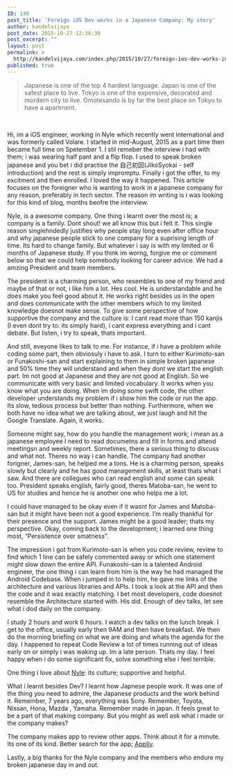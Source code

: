 ```yaml
---
ID: 149
post_title: 'Foreign iOS Dev works in a Japanese Company: My story'
author: kandelvijaya
post_date: 2015-10-27 12:36:30
post_excerpt: ""
layout: post
permalink: >
  http://kandelvijaya.com/index.php/2015/10/27/foreign-ios-dev-works-in-a-japanese-company-my-story/
published: true
---
```

<blockquote>Japanese is one of the top 4 hardest language. Japan is one of the safest place to live. Tokyo is one of the expensive, decorated and mordern city to live. Omotesando is by far the best place on Tokyo to have a apartment. </blockquote><p>&nbsp;</p><p>Hi, im a iOS engineer, working in Nyle which recently went international and was formerly called Volare. I started in mid-August, 2015 as a part time then became full time on Spetember 1. I stil remeber the interview i had with them; i was wearing half pant and a flip flop. I used to speak broken japanese and you bet i did practise the 自己初回(JikoSyokai - self introduction) and the rest is simply impromptu. Finally i got the offer, to my excitment and then enrolled. I loved the way it happened. This article focuses on the foreigner who is wanting to work in a japanese company for any reason, preferably in tech sector. The reason im writing is i was looking for this kind of blog, months beofre the interview. </p><p>Nyle, is a awesome company. One thing i learnt over the most is; a company is a family. Dont shout! we all know this but i felt it. This single reason singlehndedly justifies why people stay long even after office hour and why japanese people stick to one company for a suprising length of time. Its hard to change family. But whatever i say is with my limited or 6 months of Japanese study. If you think im worng, forgive me or comment below so that we could help somebody looking for career advice. We had a amzing President and team members.</p><p>The president is a charming person, who resembles to one of my friend and maybe of that or not, i like him a lot. Hes cool. He is understandable and he does make you feel good about it. He works right besides us in the open and does communicate with the other members which to my limited knowledge doesnot make sense. To give some perspective of how supportive the company and the culture is: I cant read more than 150 kanjis (I even dont try to: its simply hard), i cant express everything and i cant debate. But listen, i try to speak, thats important.</p><p> And still, eveyone likes to talk to me. For instance, if i have a problem while coding some part, then obviosuly i have to ask.  I turn to either Kurimoto-san or Funakoshi-san and start explaining to them in simple broken japanese and 50% time they will understand and when they dont we start the english part. Im not good at Japanese and they are not good at English. So we communicate with very basic and limited vocabulary. It works when you know what you are doing. When im doing some swift code, the other developer understands my problem if i show him the code or run the app. Its slow, tedious process but better than nothing. Furthermore, when we both have no idea what we are talking about, we just laugh and hit the Google Translate. Again, it works. </p><p>Someone might say, how do you handle the management work; i mean as a japanese employee I need to read documetns and fill in forms and attend meetingsn and weekly report. Sometimes, there a serious thing to discuss and what not. Theres no way i can handle. The company had another forigner, James-san, he helped me a tons. He is a charming person, speaks slowly but clearly and he has good management skills, at least thats what i saw. And there are collegues who can read english and some can speak too. President speaks english, fairly good, theres Matoba-san, he went to US for studies and hence he is another one who helps me a lot. </p><p>I could have managed to be okay even if it wasnt for James and Matoba-san but it might have been not a good experience. I’m really thankful for their presence and the support. James might be a good leader; thats my perspective. Okay, coming back to the development; i learned one thing most, “Persistence over smatness”.</p><p>The impression i got from Kurimoto-san is when you code review, review to find which 1 line can be safely commented away or which one statement might slow down the entire API. Funakoshi-san is a talented Android engineer, the one thing i can learn from him is the way he had managed the Android Codebase. When i jumped in to help him, he gave me links of the architecture and various libraries and APIs. I took a look at the API and then the code and it was exactly matching. I bet most developers, code doesnot resemble the Architecture started with. His did.  Enough of dev talks, let see what i dod daily on the company.</p><p>I study 2 hours and work 6 hours. I watch a dev talks on the lunch break. I get to the office, usually early then 9AM and then have breakfast. We then do the morning briefing on what we are doing and whats the agenda for the day. I happened to repeat Code Review a lot of times running out of ideas early on or simply i was waking up. Im a late person. Thats my day. I feel happy when i do some significant fix, solve something else i feel terrible. </p><p>One thing i love about <a href="http://nyle.co.jp" target="_blank" title="Nyle">Nyle</a>: its culture; supportive and helpful.</p><p>What i learnt besides Dev? I learnt how Japnese people work. It was one of the thing you need to admire, the Japanese products and the work behind it. Remember, 7 years ago, everything was Sony. Remember, Toyota, Nissan, Hona, Mazda , Yamaha. Remember made in japan. It feels great to be a part of that making company. But you might as well ask what i made or the company makes? </p><p>The company makes app to review other apps. Think about it for a minute. Its one of its kind. Better search for the app; <a href="http://app-liv.jp" target="_blank" title="Appliv website">Appliv</a>. </p><p>Lastly, a big thanks for the Nyle company and the members who endure my broken japanese day in and out. </p>
